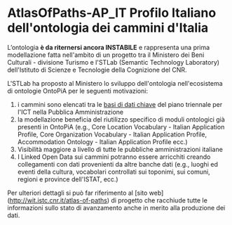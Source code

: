 AtlasOfPaths-AP_IT Profilo Italiano dell'ontologia dei cammini d'Italia
=======================================================================

L’ontologia **è da riternersi ancora INSTABILE** e rappresenta una prima modellazione fatta nell'ambito di un progetto tra il Ministero dei Beni Culturali - divisione Turismo e l'STLab (Semantic Technology Laboratory) dell'Istituto di Scienze e Tecnologie della Cognizione del CNR.

L'STLab ha proposto al Ministero lo sviluppo dell'ontologia nell'ecosistema di ontologie OntoPiA per le seguenti motivazioni:
1. i cammini sono elencati tra le [basi di dati chiave](https://docs.italia.it/italia/daf/pianotri-elencobasidatichiave/it/stabile/monitoraggio.html#cammini-e-percorsi) del piano triennale per l'ICT nella Pubblica Amministrazione
2. la modellazione beneficia del riutilizzo specifico di moduli ontologici già presenti in OntoPiA (e.g., Core Location Vocabulary - Italian Application Profile, Core Organization Vocabulary - Italian Application Profile, Accommodation Ontology - Italian Application Profile ecc.)
3. Visibilità maggiore a livello di tutte le pubbliche amministrazioni italiane
4. I Linked Open Data sui cammini potranno essere arricchiti creando collegamenti con dati provenienti da altre banche dati (e.g., luoghi ed eventi della cultura, vocabolari controllati sui toponimi, sui comuni, regioni e province dell'ISTAT, ecc.)

Per ulteriori dettagli si può far riferimento al [sito web] (http://wit.istc.cnr.it/atlas-of-paths) di progetto che racchiude tutte le informazioni sullo stato di avanzamento anche in merito alla produzione dei dati.
